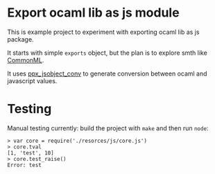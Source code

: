 
# Export ocaml lib as js module

This is example project to experiment with exporting ocaml lib as js package.

It starts with simple `exports` object, but the plan is to explore smth like [CommonML](https://github.com/jordwalke/CommonML).

It uses [ppx_jsobject_conv](https://github.com/little-arhat/ppx_jsobject_conv) to generate conversion between ocaml and javascript values.

# Testing

Manual testing currently: build the project with `make` and then run `node`:

```
> var core = require('./resorces/js/core.js')
> core.tval
[1, 'test', 10]
> core.test_raise()
Error: test
```
